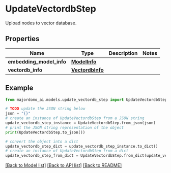 # UpdateVectordbStep

Upload nodes to vector database.

## Properties

Name | Type | Description | Notes
------------ | ------------- | ------------- | -------------
**embedding_model_info** | [**ModelInfo**](ModelInfo.md) |  | 
**vectordb_info** | [**VectordbInfo**](VectordbInfo.md) |  | 

## Example

```python
from majordomo_ai.models.update_vectordb_step import UpdateVectordbStep

# TODO update the JSON string below
json = "{}"
# create an instance of UpdateVectordbStep from a JSON string
update_vectordb_step_instance = UpdateVectordbStep.from_json(json)
# print the JSON string representation of the object
print(UpdateVectordbStep.to_json())

# convert the object into a dict
update_vectordb_step_dict = update_vectordb_step_instance.to_dict()
# create an instance of UpdateVectordbStep from a dict
update_vectordb_step_from_dict = UpdateVectordbStep.from_dict(update_vectordb_step_dict)
```
[[Back to Model list]](../README.md#documentation-for-models) [[Back to API list]](../README.md#documentation-for-api-endpoints) [[Back to README]](../README.md)


